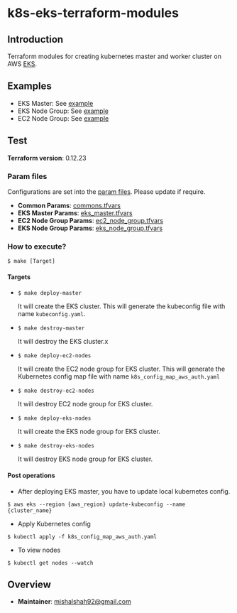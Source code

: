 # k8s-eks-terraform-modules

## Introduction

Terraform modules for creating kubernetes master and worker cluster on AWS [EKS](https://aws.amazon.com/eks/).

## Examples
- EKS Master: See [example](test/eks_master/main.tf)
- EKS Node Group: See [example](test/eks_node-group/main.tf)
- EC2 Node Group: See [example](test/ec2_node_groups/main.tf)

## Test

**Terraform version**: 0.12.23

### **Param files**

Configurations are set into the [param files](test). Please update if require.

- **Common Params**: [commons.tfvars](test/commons.tfvars)
- **EKS Master Params**: [eks_master.tfvars](test/eks_master.tfvars)
- **EC2 Node Group Params**: [ec2_node_group.tfvars](test/ec2_node_group.tfvars)
- **EKS Node Group Params**: [eks_node_group.tfvars](test/eks_node_group.tfvars)

### **How to execute?**

```shell script
$ make [Target]
```

#### **Targets**

- `$ make deploy-master`

    It will create the EKS cluster. This will generate the kubeconfig file with name `kubeconfig.yaml`.
 
- `$ make destroy-master`

    It will destroy the EKS cluster.x    

- `$ make deploy-ec2-nodes`

    It will create the EC2 node group for EKS cluster. This will generate the Kubernetes config map file with
    name `k8s_config_map_aws_auth.yaml`
 
- `$ make destroy-ec2-nodes`

    It will destroy EC2 node group for EKS cluster.

- `$ make deploy-eks-nodes`

    It will create the EKS node group for EKS cluster.
 
- `$ make destroy-eks-nodes`

    It will destroy EKS node group for EKS cluster.


#### Post operations

- After deploying EKS master, you have to update local kubernetes config. 

```shell script
$ aws eks --region {aws_region} update-kubeconfig --name {cluster_name}
```

-  Apply Kubernetes config

```shell script
$ kubectl apply -f k8s_config_map_aws_auth.yaml
```

-  To view nodes

```shell script
$ kubectl get nodes --watch
```
    
## Overview

- **Maintainer**: mishalshah92@gmail.com